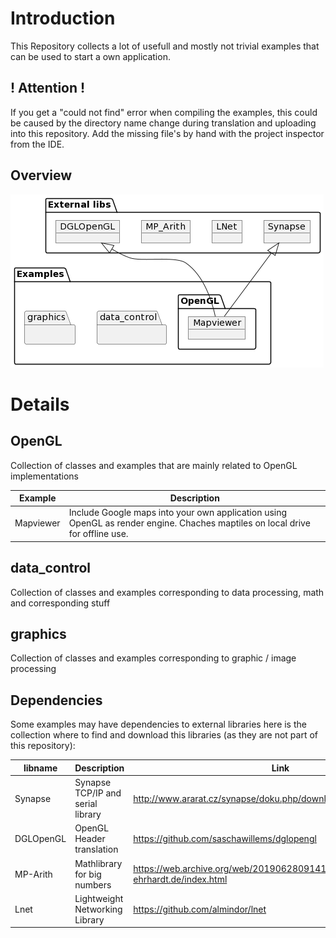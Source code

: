 # Introduction
This Repository collects a lot of usefull and mostly not trivial examples that can be used to start a own application.

## ! Attention !
If you get a "could not find" error when compiling the examples, this could be caused by the directory name change during translation and uploading into this repository. Add the missing file's by hand with the project inspector from the IDE.

## Overview
![](Overview.png)

# Details

## OpenGL

Collection of classes and examples that are mainly related to OpenGL implementations

| Example | Description |
| --- | --- |
| Mapviewer | Include Google maps into your own application using OpenGL as render engine. Chaches maptiles on local drive for offline use. |

## data_control

Collection of classes and examples corresponding to data processing, math and corresponding stuff

## graphics

Collection of classes and examples corresponding to graphic / image processing


## Dependencies
Some examples may have dependencies to external libraries here is the collection where to find and download this libraries (as they are not part of this repository):

| libname | Description | Link |
|---|---|---|
| Synapse | Synapse TCP/IP and serial library | http://www.ararat.cz/synapse/doku.php/download |
| DGLOpenGL | OpenGL Header translation | https://github.com/saschawillems/dglopengl |
| MP-Arith | Mathlibrary for big numbers | https://web.archive.org/web/20190628091417/http://www.wolfgang-ehrhardt.de/index.html |
| Lnet | Lightweight Networking Library | https://github.com/almindor/lnet |

